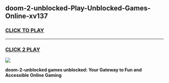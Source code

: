 
## doom-2-unblocked-Play-Unblocked-Games-Online-xv137
<h3>
<a href="https://premium76.site?title=doom-2-unblocked&ref=25A">CLICK TO PLAY</a></h3>
<hr>

<h3>
<a href="https://premium76.site?title=doom-2-unblocked&ref=25A">CLICK 2 PLAY</a>
  
</h3>

<a href="https://premium76.site?title=doom-2-unblocked&ref=25A"><img src="https://clearcache.store/games.png"></a>


**doom-2-unblocked games unblocked: Your Gateway to Fun and Accessible Online Gaming**
